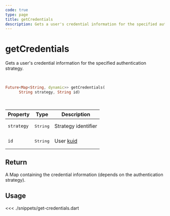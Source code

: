 ```yaml
---
code: true
type: page
title: getCredentials
description: Gets a user's credential information for the specified authentication strategy.
---
```


# getCredentials

Gets a user's credential information for the specified authentication strategy.

<br />

```dart
Future<Map<String, dynamic>> getCredentials(
      String strategy, String id)
```

<br />

| Property | Type | Description |
| --- | --- | --- |
| `strategy` | <pre>String</pre> | Strategy identifier |
| `id` | <pre>String</pre> | User [kuid](/core/2/guides/essentials/user-authentication#kuzzle-user-identifier-kuid) |

## Return

A Map containing the credential information (depends on the authentication strategy).

## Usage

<<< ./snippets/get-credentials.dart
